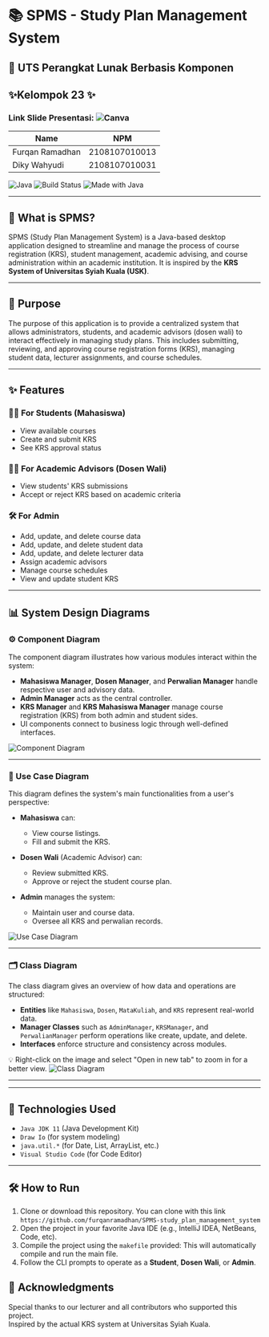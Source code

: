 # 📚 SPMS - Study Plan Management System

## 📝 UTS Perangkat Lunak Berbasis Komponen

## ✨Kelompok 23 ✨
### Link Slide Presentasi: ![Canva](https://www.canva.com/design/DAGj7aIlAHg/w3Kj7Nxs6go_QRUwqj64Xg/edit?utm_content=DAGj7aIlAHg&utm_campaign=designshare&utm_medium=link2&utm_source=sharebutton)

| Name            | NPM           |
| --------------- | ------------- |
| Furqan Ramadhan | 2108107010013 |
| Diky Wahyudi    | 2108107010031 |

![Java](https://img.shields.io/badge/Java-11-blue?logo=java&logoColor=white)
![Build Status](https://img.shields.io/badge/Build-Passing-brightgreen?style=flat-square)
![Made with Java](https://img.shields.io/badge/Made%20with-Java-blue?logo=java)

---

## 📖 What is SPMS?

SPMS (Study Plan Management System) is a Java-based desktop application designed to streamline and manage the process of course registration (KRS), student management, academic advising, and course administration within an academic institution. It is inspired by the **KRS System of Universitas Syiah Kuala (USK)**.

---

## 🎯 Purpose

The purpose of this application is to provide a centralized system that allows administrators, students, and academic advisors (dosen wali) to interact effectively in managing study plans. This includes submitting, reviewing, and approving course registration forms (KRS), managing student data, lecturer assignments, and course schedules.

---

## ✨ Features

### 🧑‍🎓 For Students (Mahasiswa)

- View available courses
- Create and submit KRS
- See KRS approval status

### 👨‍🏫 For Academic Advisors (Dosen Wali)

- View students' KRS submissions
- Accept or reject KRS based on academic criteria

### 🛠️ For Admin

- Add, update, and delete course data
- Add, update, and delete student data
- Add, update, and delete lecturer data
- Assign academic advisors
- Manage course schedules
- View and update student KRS

---

## 📊 System Design Diagrams

### ⚙️ Component Diagram

The component diagram illustrates how various modules interact within the system:

- **Mahasiswa Manager**, **Dosen Manager**, and **Perwalian Manager** handle respective user and advisory data.
- **Admin Manager** acts as the central controller.
- **KRS Manager** and **KRS Mahasiswa Manager** manage course registration (KRS) from both admin and student sides.
- UI components connect to business logic through well-defined interfaces.

![Component Diagram](diagrams/spms-component-diagram.png)

---

### 👤 Use Case Diagram

This diagram defines the system's main functionalities from a user's perspective:

- **Mahasiswa** can:

  - View course listings.
  - Fill and submit the KRS.

- **Dosen Wali** (Academic Advisor) can:

  - Review submitted KRS.
  - Approve or reject the student course plan.

- **Admin** manages the system:
  - Maintain user and course data.
  - Oversee all KRS and perwalian records.

![Use Case Diagram](diagrams/spms-use-case-diagram.png)

---

### 🗂 Class Diagram

The class diagram gives an overview of how data and operations are structured:

- **Entities** like `Mahasiswa`, `Dosen`, `MataKuliah`, and `KRS` represent real-world data.
- **Manager Classes** such as `AdminManager`, `KRSManager`, and `PerwalianManager` perform operations like create, update, and delete.
- **Interfaces** enforce structure and consistency across modules.

💡 Right-click on the image and select "Open in new tab" to zoom in for a better view.
![Class Diagram](diagrams/spms-class-diagram.png)

---

---

## 🔧 Technologies Used

- `Java JDK 11` (Java Development Kit)
- `Draw Io` (for system modeling)
- `java.util.*` (for Date, List, ArrayList, etc.)
- `Visual Studio Code` (for Code Editor)

---

## 🛠 How to Run

1. Clone or download this repository.
You can clone with this link `https://github.com/furqanramadhan/SPMS-study_plan_management_system`
3. Open the project in your favorite Java IDE (e.g., IntelliJ IDEA, NetBeans, Code, etc).
4. Compile the project using the `makefile` provided: This will automatically compile and run the main file.
5. Follow the CLI prompts to operate as a **Student**, **Dosen Wali**, or **Admin**.

## 🙌 Acknowledgments

Special thanks to our lecturer and all contributors who supported this project.  
Inspired by the actual KRS system at Universitas Syiah Kuala.
